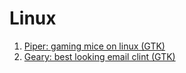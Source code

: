 # Linux 
1. [Piper: gaming mice on linux (GTK)](https://github.com/libratbag/piper)
2. [Geary: best looking email clint (GTK)](https://wiki.gnome.org/Apps/Geary)

